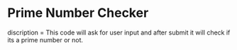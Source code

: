 # Prime Number Checker
discription = This code will ask for user input and after submit it will check if its a prime number or not.
